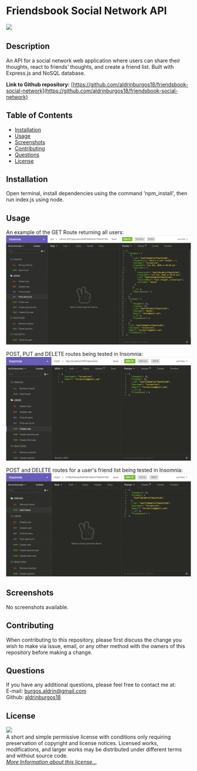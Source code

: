 # Friendsbook Social Network API

![](https://img.shields.io/badge/License-MIT-yellow.svg)

## Description

An API for a social network web application where users can share their thoughts, react to friends’ thoughts, and create a friend list. Built with Express.js and NoSQL database.

**Link to Github repository:** [https://github.com/aldrinburgos18/friendsbook-social-network](https://github.com/aldrinburgos18/friendsbook-social-network)

## Table of Contents

- [Installation](#installation)
- [Usage](#usage)
- [Screenshots](#screenshots)
- [Contributing](#contributing)
- [Questions](#questions)
- [License](#license)

## Installation

Open terminal, install dependencies using the command 'npm_install', then run index.js using node.

## Usage

An example of the GET Route returning all users:  
![Example1_gif](./assets/img/gif1.gif)

POST, PUT and DELETE routes being tested in Insomnia:  
![Example2_gif](./assets/img/gif2.gif)

POST and DELETE routes for a user's friend list being tested in Insomnia:  
![Example3_gif](./assets/img/gif3.gif)

## Screenshots

No screenshots available.

## Contributing

When contributing to this repository, please first discuss the change you wish to make via issue, email, or any other method with the owners of this repository before making a change.

## Questions

If you have any additional questions, please feel free to contact me at:  
E-mail: burgos.aldrin@gmail.com  
Github: [aldrinburgos18](https://github.com/aldrinburgos18)

## License

![](https://img.shields.io/badge/License-MIT-yellow.svg)  
A short and simple permissive license with conditions only requiring preservation of copyright and license notices. Licensed works, modifications, and larger works may be distributed under different terms and without source code.  
_[More Information about this license...](https://opensource.org/licenses/MIT)_
